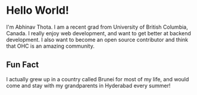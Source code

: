 # Hello World!
I'm Abhinav Thota. I am a recent grad from University of British Columbia, Canada.
I really enjoy web development, and want to get better at backend development.
I also want to become an open source contributor and think that OHC is an amazing community.

## Fun Fact
I actually grew up in a country called Brunei for most of my life, and would
come and stay with my grandparents in Hyderabad every summer!

